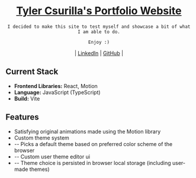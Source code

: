 <div align="center">

# [Tyler Csurilla's Portfolio Website](https://tyler-csurilla.github.io/)

    I decided to make this site to test myself and showcase a bit of what I am able to do.

    Enjoy :)

| [LinkedIn](https://www.linkedin.com/in/csurilla/) |
[GitHub](https://github.com/Tyler-Csurilla) |

</div>

## Current Stack

- **Frontend Libraries:** React, Motion
- **Language:** JavaScript (TypeScript)
- **Build:** Vite


## Features
- Satisfying original animations made using the Motion library
- Custom theme system
- -- Picks a default theme based on preferred color scheme of the browser
- -- Custom user theme editor ui
- -- Theme choice is persisted in browser local storage (including user-made themes)
